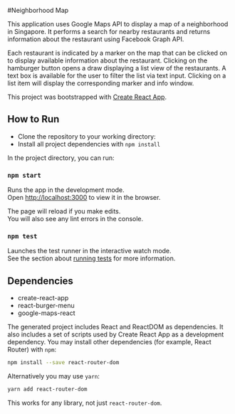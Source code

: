 #Neighborhood Map

This application uses Google Maps API to display a map of a neighborhood in
Singapore. It performs a search for nearby restaurants and returns information
about the restaurant using Facebook Graph API.

Each restaurant is indicated by a marker on the map that can be clicked on to
display available information about the restaurant. Clicking on the hamburger
button opens a draw displaying a list view of the restaurants. A text box is
available for the user to filter the list via text input. Clicking on a list
item will display the corresponding marker and info window.

This project was bootstrapped with [Create React App](https://github.com/facebook/create-react-app).

## How to Run

* Clone the repository to your working directory:
* Install all project dependencies with `npm install`

In the project directory, you can run:

### `npm start`

Runs the app in the development mode.<br>
Open [http://localhost:3000](http://localhost:3000) to view it in the browser.

The page will reload if you make edits.<br>
You will also see any lint errors in the console.

### `npm test`

Launches the test runner in the interactive watch mode.<br>
See the section about [running tests](#running-tests) for more information.

## Dependencies

* create-react-app
* react-burger-menu
* google-maps-react

The generated project includes React and ReactDOM as dependencies. It also includes a set of scripts used by Create React App as a development dependency. You may install other dependencies (for example, React Router) with `npm`:

```sh
npm install --save react-router-dom
```

Alternatively you may use `yarn`:

```sh
yarn add react-router-dom
```

This works for any library, not just `react-router-dom`.

